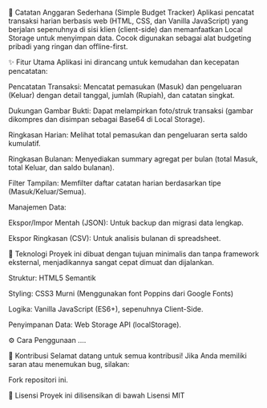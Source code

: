📝 Catatan Anggaran Sederhana (Simple Budget Tracker)
Aplikasi pencatat transaksi harian berbasis web (HTML, CSS, dan Vanilla JavaScript) yang berjalan sepenuhnya di sisi klien (client-side) dan memanfaatkan Local Storage untuk menyimpan data. Cocok digunakan sebagai alat budgeting pribadi yang ringan dan offline-first.

✨ Fitur Utama
Aplikasi ini dirancang untuk kemudahan dan kecepatan pencatatan:

Pencatatan Transaksi: Mencatat pemasukan (Masuk) dan pengeluaran (Keluar) dengan detail tanggal, jumlah (Rupiah), dan catatan singkat.

Dukungan Gambar Bukti: Dapat melampirkan foto/struk transaksi (gambar dikompres dan disimpan sebagai Base64 di Local Storage).

Ringkasan Harian: Melihat total pemasukan dan pengeluaran serta saldo kumulatif.

Ringkasan Bulanan: Menyediakan summary agregat per bulan (total Masuk, total Keluar, dan saldo bulanan).

Filter Tampilan: Memfilter daftar catatan harian berdasarkan tipe (Masuk/Keluar/Semua).

Manajemen Data:

Ekspor/Impor Mentah (JSON): Untuk backup dan migrasi data lengkap.

Ekspor Ringkasan (CSV): Untuk analisis bulanan di spreadsheet.

🚀 Teknologi
Proyek ini dibuat dengan tujuan minimalis dan tanpa framework eksternal, menjadikannya sangat cepat dimuat dan dijalankan.

Struktur: HTML5 Semantik

Styling: CSS3 Murni (Menggunakan font Poppins dari Google Fonts)

Logika: Vanilla JavaScript (ES6+), sepenuhnya Client-Side.

Penyimpanan Data: Web Storage API (localStorage).

⚙️ Cara Penggunaan 
....

🤝 Kontribusi
Selamat datang untuk semua kontribusi! Jika Anda memiliki saran atau menemukan bug, silakan:

Fork repositori ini.

📄 Lisensi
Proyek ini dilisensikan di bawah Lisensi MIT
